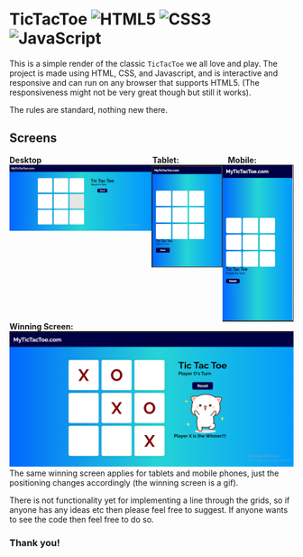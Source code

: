 # TicTacToe <img alt="HTML5" width="28px" src="https://cdn.jsdelivr.net/npm/programming-languages-logos@0.0.3/src/html/html.svg"/> <img alt="CSS3" width="32px" src="https://upload.wikimedia.org/wikipedia/commons/6/62/CSS3_logo.svg"/> <img alt="JavaScript" width="32px" src="https://cdn.jsdelivr.net/npm/programming-languages-logos@0.0.3/src/javascript/javascript.svg" />

This is a simple render of the classic `TicTacToe` we all love and play. The project is made using HTML, CSS, and Javascript, and is interactive and responsive and can run on any browser that supports HTML5. (The responsiveness might not be very great though but still it works).

The rules are standard, nothing new there. 

<div>
<h2>Screens</h2>

**Desktop** &nbsp;&nbsp;&nbsp;&nbsp;&nbsp;&nbsp;&nbsp;&nbsp;&nbsp;&nbsp;&nbsp;&nbsp;&nbsp;&nbsp;&nbsp;&nbsp;&nbsp;&nbsp;&nbsp;&nbsp;&nbsp;&nbsp;&nbsp;&nbsp;&nbsp;&nbsp;&nbsp;&nbsp;&nbsp;&nbsp;&nbsp;&nbsp;&nbsp;&nbsp;&nbsp;&nbsp;&nbsp;&nbsp;&nbsp;&nbsp;&nbsp;&nbsp;&nbsp;&nbsp;&nbsp;&nbsp;&nbsp;&nbsp; **Tablet:** &nbsp;&nbsp;&nbsp;&nbsp;&nbsp;&nbsp;&nbsp;&nbsp;&nbsp;&nbsp;&nbsp;&nbsp;&nbsp;&nbsp;&nbsp;&nbsp;&nbsp;&nbsp;&nbsp;&nbsp; **Mobile:**
<img src="screen.png" width="50%" align="left"/> <img src="screen_t.png" width="25%" align="left"/> <img src="screen_m.png" width="25%" align="left" />

</div>

<div>

**Winning Screen:**
<img src="winscreen.png" />
The same winning screen applies for tablets and mobile phones, just the positioning changes accordingly (the winning screen is a gif).
</div>

There is not functionality yet for implementing a line through the grids, so if anyone has any ideas etc then please feel free to suggest. If anyone wants to see the code then feel free to do so.

### Thank you!